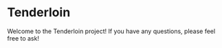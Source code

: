 # Tenderloin

Welcome to the Tenderloin project! If you have any questions, please feel free to ask!
